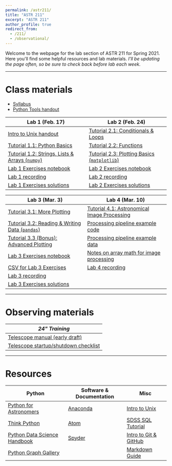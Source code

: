 ```yaml
---
permalink: /astr211/
title: "ASTR 211"
excerpt: "ASTR 211"
author_profile: true
redirect_from: 
  - /211/
  - /observational/
---
```


Welcome to the webpage for the lab section of ASTR 211 for Spring 2021. Here you'll find some helpful resources and lab materials. _I'll be updating the page often, so be sure to check back before lab each week._

***

# Class materials

- [Syllabus](https://mvtea.github.io/files/syllabus.pdf)
- [Python Tools handout](https://mvtea.github.io/files/python-tools.pdf)


| Lab 1 (Feb. 17)                                                                                       | Lab 2 (Feb. 24)                                |
| ----------------------------------------------------------------------------------------------------- | ---------------------------------------------- |
| [Intro to Unix handout](https://mvtea.github.io/files/unix-intro.pdf)                                 | [Tutorial 2.1: Conditionals & Loops](https://mvtea.github.io/files/astr211_tut2-1.ipynb)             |
| [Tutorial 1.1: Python Basics](https://mvtea.github.io/files/astr211_tut1-1.ipynb)            | [Tutorial 2.2: Functions](https://mvtea.github.io/files/astr211_tut2-2.ipynb)                        |
| [Tutorial 1.2: Strings, Lists & Arrays (`numpy`)](https://mvtea.github.io/files/astr211_tut1-2.ipynb)  | [Tutorial 2.3: Plotting Basics (`matplotlib`)](https://mvtea.github.io/files/astr211_tut2-3.ipynb) |
| [Lab 1 Exercises notebook](https://mvtea.github.io/files/ASTR211_Lab1-1.ipynb)                        | [Lab 2 Exercises notebook](https://mvtea.github.io/files/astr211_lab2-exercises.ipynb)               |
| [Lab 1 recording](https://www.youtube.com/watch?v=IW92rW3L__g)                                        | [Lab 2 recording](https://www.youtube.com/watch?v=LZnPkxZJN9M)                                       |
| [Lab 1 Exercises solutions](https://mvtea.github.io/files/ASTR211_Lab1-Key.ipynb)                     | [Lab 2 Exercises solutions](https://mvtea.github.io/files/astr211_lab2-exercises-KEY.ipynb)          |

|  Lab 3 (Mar. 3) | Lab 4 (Mar. 10) |
| --------------- | --------------- |
| [Tutorial 3.1: More Plotting](https://mvtea.github.io/files/astr211_tut3-1.ipynb) | [Tutorial 4.1: Astronomical Image Processing](https://mvtea.github.io/files/astr211_tut4-1.ipynb) |
| [Tutorial 3.2: Reading & Writing Data (`pandas`)](https://mvtea.github.io/files/astr211_tut3-2.ipynb) | [Processing pipeline example code](https://mvtea.github.io/files/image_proc.py) |
| [Tutorial 3.3 (Bonus): Advanced Plotting](https://mvtea.github.io/files/astr211_tut3-3_bonus.ipynb) | [Processing pipeline example data](https://drive.google.com/drive/folders/1hSMoCBUQ3r10gUVYxBO-MmaKwmeP_ssW?usp=sharing) |
| [Lab 3 Exercises notebook](https://mvtea.github.io/files/astr211-lab3-exercises.ipynb) | [Notes on array math for image processing](https://mvtea.github.io/files/improc.pdf)
| [CSV for Lab 3 Exercises](https://mvtea.github.io/files/sample-hr.csv) | [Lab 4 recording](https://www.youtube.com/watch?v=DoaL8nnhAyg) |
| [Lab 3 recording](https://www.youtube.com/watch?v=aTkBYALUwZ0) |
| [Lab 3 Exercises solutions]() |

***

# Observing materials

| *24" Training* |
| ------------------- | 
| [Telescope manual (early draft)]() |
| [Telescope startup/shutdown checklist]() |

***

# Resources

| Python | Software & Documentation | Misc |
| ------ | ------------------------ | ---- |
| [Python for Astronomers](https://prappleizer.github.io/)| [Anaconda](https://www.anaconda.com/) | [Intro to Unix](http://www.ee.surrey.ac.uk/Teaching/Unix/) |
| [Think Python](https://greenteapress.com/wp/think-python/)  | [Atom](https://atom.io/) | [SDSS SQL Tutorial](http://skyserver.sdss.org/dr9/en/help/howto/search/) |
| [Python Data Science Handbook](https://jakevdp.github.io/PythonDataScienceHandbook/) | [Spyder](https://www.spyder-ide.org/) | [Intro to Git & GitHub](https://product.hubspot.com/blog/git-and-github-tutorial-for-beginners) |
| [Python Graph Gallery](https://python-graph-gallery.com/) | | [Markdown Guide](https://www.markdownguide.org/) |

